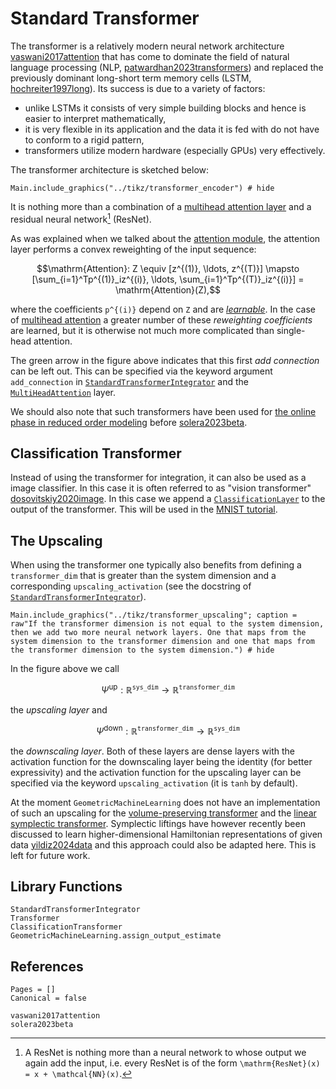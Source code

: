 # Standard Transformer

The transformer is a relatively modern neural network architecture [vaswani2017attention](@cite) that has come to dominate the field of natural language processing (NLP, [patwardhan2023transformers](@cite)) and replaced the previously dominant long-short term memory cells (LSTM, [hochreiter1997long](@cite)). Its success is due to a variety of factors: 
- unlike LSTMs it consists of very simple building blocks and hence is easier to interpret mathematically,
- it is very flexible in its application and the data it is fed with do not have to conform to a rigid pattern, 
- transformers utilize modern hardware (especially GPUs) very effectively. 

The transformer architecture is sketched below: 

```@example
Main.include_graphics("../tikz/transformer_encoder") # hide
```

It is nothing more than a combination of a [multihead attention layer](@ref "Multihead Attention") and a residual neural network[^1] (ResNet).

[^1]: A ResNet is nothing more than a neural network to whose output we again add the input, i.e. every ResNet is of the form ``\mathrm{ResNet}(x) = x + \mathcal{NN}(x)``.

As was explained when we talked about the [attention module](@ref "Reweighting of the Input Sequence"), the attention layer performs a convex reweighting of the input sequence:

```math
\mathrm{Attention}:  Z \equiv [z^{(1)}, \ldots, z^{(T)}]   \mapsto  [\sum_{i=1}^Tp^{(1)}_iz^{(i)}, \ldots, \sum_{i=1}^Tp^{(T)}_iz^{(i)}] = \mathrm{Attention}(Z),
```
where the coefficients ``p^{(i)}`` depend on ``Z`` and are [*learnable*](@ref "The Attention Layer"). In the case of [multihead attention](@ref "Multihead Attention") a greater number of these *reweighting coefficients* are learned, but it is otherwise not much more complicated than single-head attention.

The green arrow in the figure above indicates that this first *add connection* can be left out. This can be specified via the keyword argument `add_connection` in [`StandardTransformerIntegrator`](@ref) and the [`MultiHeadAttention`](@ref) layer.

We should also note that such transformers have been used for [the online phase in reduced order modeling](@ref "General Workflow") before [solera2023beta](@cite).

## Classification Transformer

Instead of using the transformer for integration, it can also be used as a image classifier. In this case it is often referred to as "vision transformer" [dosovitskiy2020image](@cite). In this case we append a [`ClassificationLayer`](@ref) to the output of the transformer. This will be used in the [MNIST tutorial](@ref "MNIST Tutorial"). 

## The Upscaling

When using the transformer one typically also benefits from defining a `transformer_dim` that is greater than the system dimension and a corresponding `upscaling_activation` (see the docstring of [`StandardTransformerIntegrator`](@ref)).

```@example
Main.include_graphics("../tikz/transformer_upscaling"; caption = raw"If the transformer dimension is not equal to the system dimension, then we add two more neural network layers. One that maps from the system dimension to the transformer dimension and one that maps from the transformer dimension to the system dimension.") # hide
```

In the figure above we call 

```math
    \Psi^\mathrm{up}:\mathbb{R}^{\mathtt{sys\_dim}}\to\mathbb{R}^{\mathtt{transformer\_dim}}
```

the *upscaling layer* and 

```math
    \Psi^\mathrm{down}:\mathbb{R}^{\mathtt{transformer\_dim}}\to\mathbb{R}^{\mathtt{sys\_dim}}
```
the *downscaling layer*. Both of these layers are dense layers with the activation function for the downscaling layer being the identity (for better expressivity) and the activation function for the upscaling layer can be specified via the keyword `upscaling_activation` (it is `tanh` by default).

At the moment `GeometricMachineLearning` does not have an implementation of such an upscaling for the [volume-preserving transformer](@ref "Volume-Preserving Transformer") and the [linear symplectic transformer](@ref "Linear Symplectic Transformer"). Symplectic liftings have however recently been discussed to learn higher-dimensional Hamiltonian representations of given data [yildiz2024data](@cite) and this approach could also be adapted here. This is left for future work.

## Library Functions 

```@docs
StandardTransformerIntegrator
Transformer
ClassificationTransformer
GeometricMachineLearning.assign_output_estimate
```

## References

```@bibliography
Pages = []
Canonical = false

vaswani2017attention
solera2023beta
```